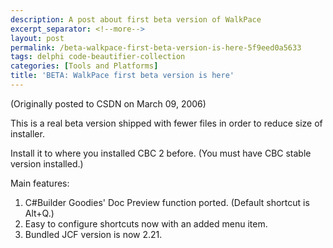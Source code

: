 ```yaml
---
description: A post about first beta version of WalkPace
excerpt_separator: <!--more-->
layout: post
permalink: /beta-walkpace-first-beta-version-is-here-5f9eed0a5633
tags: delphi code-beautifier-collection
categories: [Tools and Platforms]
title: 'BETA: WalkPace first beta version is here'
---
```

(Originally posted to CSDN on March 09, 2006)

This is a real beta version shipped with fewer files in order to reduce size of installer.

Install it to where you installed CBC 2 before. (You must have CBC stable version installed.)
<!--more-->

Main features:

1. C#Builder Goodies' Doc Preview function ported. (Default shortcut is Alt+Q.)
1. Easy to configure shortcuts now with an added menu item.
1. Bundled JCF version is now 2.21.
